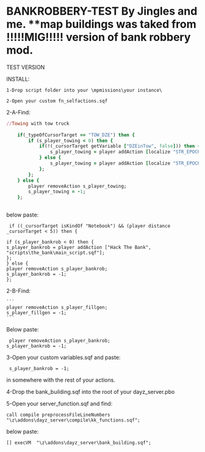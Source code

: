 # BANKROBBERY-TEST  By Jingles and me. **map buildings was taked from !!!!!MIG!!!!! version of bank robbery mod. 

TEST VERSION



INSTALL:

```
1-Drop script folder into your \mpmissions\your instance\
```

```
2-Open your custom fn_selfactions.sqf
```

2-A-Find:

```ruby
//Towing with tow truck
	
	if(_typeOfCursorTarget == "TOW_DZE") then {
		if (s_player_towing < 0) then {
			if(!(_cursorTarget getVariable ["DZEinTow", false])) then {
				s_player_towing = player addAction [localize "STR_EPOCH_ACTIONS_ATTACH" "\z\addons\dayz_code\actions\tow_AttachStraps.sqf",_cursorTarget, 0, false, true];				
			} else {
				s_player_towing = player addAction [localize "STR_EPOCH_ACTIONS_DETACH", "\z\addons\dayz_code\actions\tow_DetachStraps.sqf",_cursorTarget, 0, false, true];				
			};
		};
	} else {
		player removeAction s_player_towing;
		s_player_towing = -1;
	};
	
  ```
  
below paste:

```
 if ((_cursorTarget isKindOf "Notebook") && (player distance _cursorTarget < 5)) then {

if (s_player_bankrob < 0) then {
s_player_bankrob = player addAction ["Hack The Bank", "scripts\the_bank\main_script.sqf"];
};
} else {
player removeAction s_player_bankrob;
s_player_bankrob = -1;	
};	

 ```
 2-B-Find:
    
    ```
    player removeAction s_player_fillgen;
    s_player_fillgen = -1;
    ```
  Below paste:
  ```
   player removeAction s_player_bankrob;
 s_player_bankrob = -1;
 ```
 
 3-Open your custom variables.sqf and paste:
 
 ```
  s_player_bankrob = -1;
 ```
in somewhere with the rest of your actions.


4-Drop the bank_building.sqf into the root of your dayz_server.pbo

5-Open your server_function.sqf and find:

```
call compile preprocessFileLineNumbers "\z\addons\dayz_server\compile\kk_functions.sqf";
```
below paste:

```
[] execVM  "\z\addons\dayz_server\bank_building.sqf";
``` 
 
 

    
    
    
   
    
 
    
 
  
